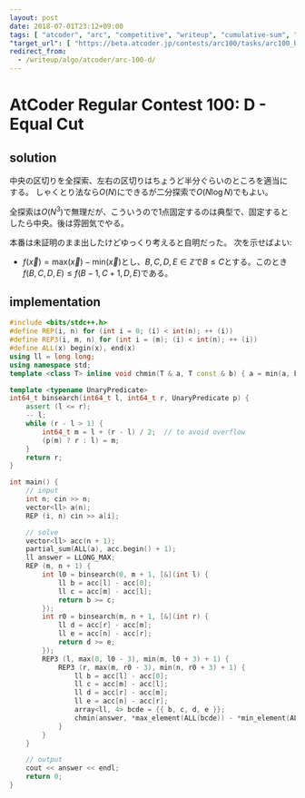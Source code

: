 ```yaml
---
layout: post
date: 2018-07-01T23:12+09:00
tags: [ "atcoder", "arc", "competitive", "writeup", "cumulative-sum", "binary-search" ]
"target_url": [ "https://beta.atcoder.jp/contests/arc100/tasks/arc100_b" ]
redirect_from:
  - /writeup/algo/atcoder/arc-100-d/
---
```


# AtCoder Regular Contest 100: D - Equal Cut

<!-- {% raw %} -->

## solution

中央の区切りを全探索、左右の区切りはちょうど半分ぐらいのところを適当にする。 しゃくとり法なら$O(N)$にできるが二分探索で$O(N \log N)$でもよい。

全探索は$O(N^3)$で無理だが、こういうので1点固定するのは典型で、固定するとしたら中央。後は雰囲気でやる。

本番は未証明のまま出したけどゆっくり考えると自明だった。
次を示せばよい:

-   $f(\vec{x}) = \mathrm{max}(\vec{x}) - \mathrm{min}(\vec{x})$とし、$B, C, D, E \in \mathbb{Z}$で$B \le C$とする。このとき$f(B, C, D, E) \le f(B - 1, C + 1, D, E)$である。


## implementation

``` c++
#include <bits/stdc++.h>
#define REP(i, n) for (int i = 0; (i) < int(n); ++ (i))
#define REP3(i, m, n) for (int i = (m); (i) < int(n); ++ (i))
#define ALL(x) begin(x), end(x)
using ll = long long;
using namespace std;
template <class T> inline void chmin(T & a, T const & b) { a = min(a, b); }

template <typename UnaryPredicate>
int64_t binsearch(int64_t l, int64_t r, UnaryPredicate p) {
    assert (l <= r);
    -- l;
    while (r - l > 1) {
        int64_t m = l + (r - l) / 2;  // to avoid overflow
        (p(m) ? r : l) = m;
    }
    return r;
}

int main() {
    // input
    int n; cin >> n;
    vector<ll> a(n);
    REP (i, n) cin >> a[i];

    // solve
    vector<ll> acc(n + 1);
    partial_sum(ALL(a), acc.begin() + 1);
    ll answer = LLONG_MAX;
    REP (m, n + 1) {
        int l0 = binsearch(0, m + 1, [&](int l) {
            ll b = acc[l] - acc[0];
            ll c = acc[m] - acc[l];
            return b >= c;
        });
        int r0 = binsearch(m, n + 1, [&](int r) {
            ll d = acc[r] - acc[m];
            ll e = acc[n] - acc[r];
            return d >= e;
        });
        REP3 (l, max(0, l0 - 3), min(m, l0 + 3) + 1) {
            REP3 (r, max(m, r0 - 3), min(n, r0 + 3) + 1) {
                ll b = acc[l] - acc[0];
                ll c = acc[m] - acc[l];
                ll d = acc[r] - acc[m];
                ll e = acc[n] - acc[r];
                array<ll, 4> bcde = {{ b, c, d, e }};
                chmin(answer, *max_element(ALL(bcde)) - *min_element(ALL(bcde)));
            }
        }
    }

    // output
    cout << answer << endl;
    return 0;
}
```

<!-- {% endraw %} -->
